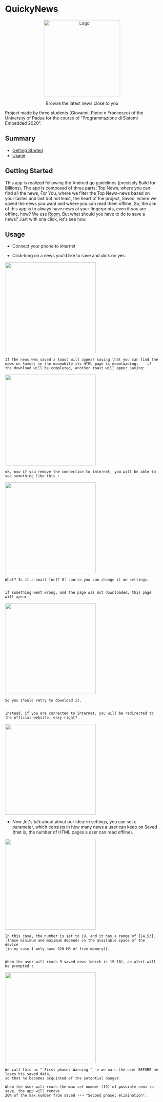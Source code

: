 # QuickyNews

<p align="center">
  <a href="https://github.com/francevarotz98/QuickyNews/">
    <img src="ic_launcher.jpeg" alt="Logo" width="250" height="250">
  </a>
  
  <p align="center">
    Browse the latest news close to you 
    <br />


Project made by three students (Giovanni, Pietro e Francesco) of the University of Padua for the course of "Programmazione di Sistemi Embedded 2020".

## Summary

  - [Getting Started](#getting-started)
  - [Usage](#usage)
  
## Getting Started

This app is realized following the Android go guidelines (precisely Build for Billions).
The app is composed of three parts: Top News, where you can find all the news, For You, where we filter the Top News-news based on your tastes and last but not least, the heart of the project, Saved, where we saved the news you want and where you can read them offline. 
So, the aim of this app is to always have news at your fingerprints, even if you are offline, how? We use <a href="https://developer.android.com/topic/libraries/architecture/room">Room.</a>
But what should you have to do to save a news? Just with one click, let's see how.

## Usage 

* Connect your phone to internet

* Click-long on a news you'd like to save and click on yes:

<img class="shadowed" src="howto_save.png" width="297" >


    If the news was saved a toast will appear saying that you can find the news on Saved; in the meanwhile its HTML page is downloading:    if the download will be completed, another toast will apper saying:

<img class="shadowed" src="howto_savedHTMLPage.jpg" width="297" >

    
    ok, now if you remove the connection to internet, you will be able to see something like this :

<img class="shadowed" src="howto_savedHTMLPageOffline.png" width="297" >

    
    What? Is it a small font? Of course you can change it on settings.  


    if something went wrong, and the page was not downloaded, this page will apear: 

<img class="shadowed" src="howto_HTMLPageOffline.png" width="297" >

    So you should retry to download it.
  
  
    Instead, if you are connected to internet, you will be redirected to the official website, easy right?
  
  <img class="shadowed" src="howto_website.png" width="297" >
  
  
  * Now ,let's talk about about our idea: in settings, you can set a parameter, which consists in how many news a user can keep on Saved (that is, the number of HTML pages a user can read offline).
  
  <img class="shadowed" src="howto_numberSaved.png" width="297" >
  
    In this case, the number is set to 19, and it has a range of [14,53]. 
    [These minimum and maximum depends on the available space of the device 
    (in my case I only have 320 MB of free memory)].
  
    
    When the user will reach 9 saved news (which is 19-10), an alert will be prompted :
  
   
   <img class="shadowed" src="howto_numberSaved.png" width="297" >
   
    
    We call this as " First phase: Warning " -> we warn the user BEFORE he loses his saved data, 
    so that he becomes acquinted of the potential danger.
    
    When the user will reach the max set number (19) of possible news to save, the app will remove
    20% of the max number from saved --> "Second phase: elimination".
    
    
   
  



